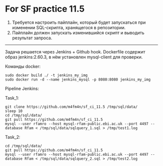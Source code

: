# For SF practice 11.5

1. Требуется настроить пайплайн, который будет запускаться при изменении SQL-скрипта, хранящегося в репозитории.
2. Пайплайн должен запускать изменившийся скрипт и выводить результат запроса.

---

Задача решается через Jenkins + Github hook. Dockerfile содержит образ jenkins:2.60.3, в нём установлен mysql-client для проверки.

Команды docker:
```
sudo docker build ./ -t jenkins_my_img
sudo docker run -d --name jenkins_mysql -p 8080:8080 jenkins_my_img
```

Pipeline Jenkins:

Task_1:
```
git clone https://github.com/m4fm4n/sf_ci_11.5 /tmp/sql/data/
sleep 10
cd /tmp/sql/data/
git pull https://github.com/m4fm4n/sf_ci_11.5
mysql --user rfamro --host mysql-rfam-public.ebi.ac.uk --port 4497 --database Rfam < /tmp/sql/data/sqlquery_1.sql > /tmp/test1.log
```
Task_2:
````
cd /tmp/sql/data/
git pull https://github.com/m4fm4n/sf_ci_11.5 
mysql --user rfamro --host mysql-rfam-public.ebi.ac.uk --port 4497 --database Rfam < /tmp/sql/data/sqlquery_2.sql > /tmp/test2.log

